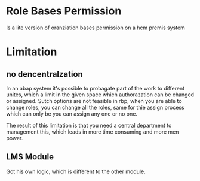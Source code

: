 # Role Bases Permission

Is a lite version of oranziation bases permission on a hcm premis system

# Limitation

## no dencentralzation

In an abap system it's possible to probagate part of the work to different unites,
which a limit in the given space which authorazation can be changed or assigned.
Sutch options are not feasible in rbp,
when you are able to change roles, you can change all the roles,
same for thie assign process which can only be you can assign any one or no one.

The result of this limitation is that you need a central department to management this,
which leads in more time consuming and more men power.

## LMS Module

Got his own logic, which is different to the other module.
